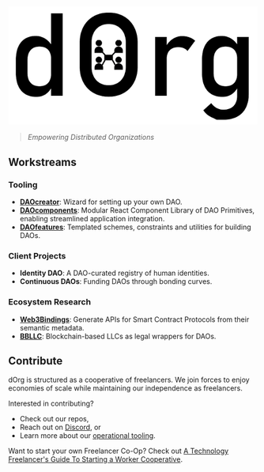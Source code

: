 ![](LOGO.png)
> *Empowering Distributed Organizations*

## Workstreams

### Tooling

- **[DAOcreator](https://github.com/dOrgTech/DAOcreator)**: Wizard for setting up your own DAO.
- **[DAOcomponents](https://github.com/dOrgTech/DAOcomponents)**: Modular React Component Library of DAO Primitives, enabling streamlined application integration.
- **[DAOfeatures](https://github.com/dOrgTech/DAOfeatures)**: Templated schemes, constraints and utilities for building DAOs.

### Client Projects
- **Identity DAO**: A DAO-curated registry of human identities.
- **Continuous DAOs**: Funding DAOs through bonding curves.

### Ecosystem Research

- **[Web3Bindings](https://github.com/web3bindings/prototype)**: Generate APIs for Smart Contract Protocols from their semantic metadata.
- **[BBLLC](https://docs.google.com/document/d/18gfexutgAVBpEpCyDg2e0XvudLNpZ-sjfp3gYQVesR4/)**: Blockchain-based LLCs as legal wrappers for DAOs. 

## Contribute
dOrg is structured as a cooperative of freelancers. We join forces to enjoy economies of scale while maintaining our independence as freelancers.

Interested in contributing?

- Check out our repos,
- Reach out on [Discord](https://discord.gg/6Kujmad), or
- Learn more about our [operational tooling](./operations.md).

Want to start your own Freelancer Co-Op? Check out [A Technology Freelancer's Guide To Starting a Worker Cooperative](https://www.techworker.coop/sites/default/files/TechCoopHOWTO.pdf).
